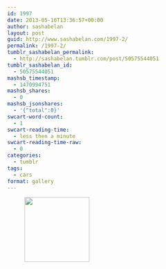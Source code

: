 ```yaml
---
id: 1997
date: 2013-05-16T13:36:57+00:00
author: sashabelan
layout: post
guid: http://www.sashabelan.com/1997-2/
permalink: /1997-2/
tumblr_sashabelan_permalink:
  - http://sashabelan.tumblr.com/post/50575544051
tumblr_sashabelan_id:
  - 50575544051
mashsb_timestamp:
  - 1470994751
mashsb_shares:
  - 0
mashsb_jsonshares:
  - '{"total":0}'
swcart-word-count:
  - 1
swcart-reading-time:
  - less then a minute
swcart-reading-time-raw:
  - 0
categories:
  - tumblr
tags:
  - cars
format: gallery
---
```

<div id='gallery-313' class='gallery galleryid-1997 gallery-columns-3 gallery-size-thumbnail'>
  <figure class='gallery-item'> 
  
  <div class='gallery-icon portrait'>
    <a href='http://www.sashabelan.ru/1997-2/attachment/1998/'><img width="150" height="150" src="http://www.sashabelan.ru/wp-content/uploads/2013/05/tumblr_mmw8hlc81w1qarj97o1_1280-150x150.jpg" class="attachment-thumbnail size-thumbnail" alt="" /></a>
  </div></figure>
</div>